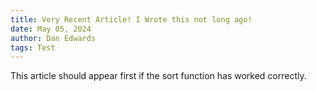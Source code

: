 ```yaml
---
title: Very Recent Article! I Wrote this not long ago!
date: May 05, 2024
author: Dan Edwards
tags: Test
---
```


This article should appear first if the sort function has worked correctly.
